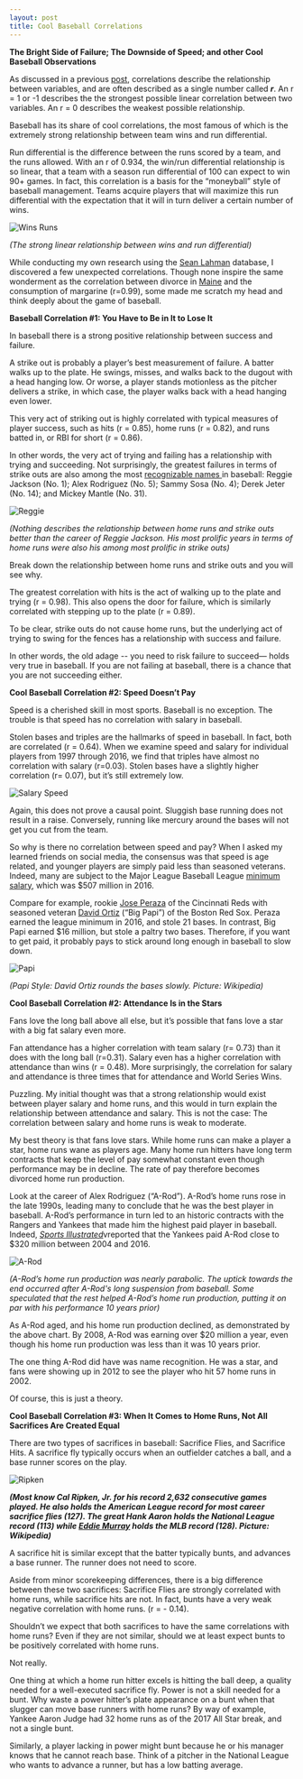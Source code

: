 ```yaml
---
layout: post
title: Cool Baseball Correlations
---
```


**The Bright Side of Failure; The Downside of Speed; and other Cool Baseball Observations**

As discussed in a previous [post](https://mistercoffey.github.io/CoolCorrelations/), correlations describe the relationship between variables, and are often described as a single number called ***r***. An r = 1 or -1 describes the  the strongest possible linear correlation between two variables. An r = 0 describes the weakest possible relationship.

Baseball has its share of cool correlations, the most famous of which is the extremely strong relationship between team wins and run differential.

Run differential is the difference between the runs scored by a team, and the runs allowed.  With an r of 0.934, the win/run differential relationship is so linear, that a team with a season run differential of 100 can expect to win 90+ games. In fact, this correlation is a basis for the “moneyball” style of baseball management. Teams acquire players that will maximize this run differential with the expectation that it will in turn deliver a certain number of wins.

![Wins Runs](../images/Correlations/WinsRuns.png)

*(The strong linear relationship between wins and run differential)*

While conducting my own research using the [Sean Lahman](http://seanlahman.com/) database, I discovered a few unexpected correlations. Though none inspire the same wonderment as the correlation between divorce in [Maine](http://www.tylervigen.com/spurious-correlations) and the consumption of margarine (r=0.99), some made me scratch my head and think deeply about the game of baseball.  

**Baseball Correlation #1: You Have to Be in It to Lose It**

In baseball there is a strong positive relationship between success and failure.  

A strike out is probably a player’s best measurement of failure. A batter walks up to the plate. He swings, misses, and walks back to the dugout with a head hanging low. Or worse, a player stands motionless as the pitcher delivers a strike, in which case, the player walks back with a head hanging even lower.  

This very act of striking out is highly correlated with typical measures of player success, such as hits (r = 0.85), home runs (r = 0.82), and runs batted in, or RBI for short (r = 0.86).

In other words, the very act of trying and failing has a relationship with trying and succeeding.  Not surprisingly, the greatest failures in terms of strike outs are also among the most [recognizable names ](https://www.baseball-reference.com/leaders/SO_career.shtml) in baseball: Reggie Jackson (No. 1); Alex Rodriguez (No. 5); Sammy Sosa (No. 4); Derek Jeter (No. 14); and Mickey Mantle (No. 31).

![Reggie](../images/Correlations/Reggie.png)

*(Nothing describes the relationship between home runs and strike outs better than the career of Reggie Jackson. His most prolific years in terms of home runs were also his among most prolific in strike outs)*

Break down the relationship between home runs and strike outs and you will see why.

The greatest correlation with hits is the act of walking up to the plate and trying (r = 0.98). This also opens the door for failure, which is similarly correlated with stepping up to the plate (r = 0.89).

To be clear, strike outs do not cause home runs, but the underlying act of trying to swing for the fences has a relationship with success and failure.

In other words, the old adage -- you need to risk failure to succeed— holds very true in baseball. If you are not failing at baseball, there is a chance that you are not succeeding either.

**Cool Baseball Correlation #2:  Speed Doesn’t Pay**

Speed is a cherished skill in most sports. Baseball is no exception. The trouble is that speed has no correlation with salary in baseball.

Stolen bases and triples are the hallmarks of speed in baseball. In fact, both are correlated (r = 0.64). When we examine speed and salary for individual players from 1997 through 2016, we find that triples have almost no correlation with salary (r=0.03). Stolen bases have a slightly higher correlation (r= 0.07), but it’s still extremely low.

![Salary Speed](../images/Correlations/SB.png)

Again, this does not prove a causal point. Sluggish base running does not result in a raise. Conversely, running like mercury around the bases will not get you cut from the team.

So why is there no correlation between speed and pay? When I asked my learned friends on social media, the consensus was that speed is age related, and younger players are simply paid less than seasoned veterans. Indeed, many are subject to the Major League Baseball League [minimum salary](https://www.statista.com/statistics/256187/minimum-salary-of-players-in-major-league-baseball/), which was $507 million in 2016.

Compare for example, rookie [Jose Peraza](https://www.baseball-reference.com/register/player.fcgi?id=peraza004jos) of the Cincinnati Reds with seasoned veteran [David Ortiz](https://www.baseball-reference.com/players/o/ortizda01.shtml) (“Big Papi”) of the Boston Red Sox.  Peraza earned the league minimum in 2016, and stole 21 bases.  In contrast, Big Papi earned $16 million, but stole a paltry two bases. Therefore, if you want to get paid, it probably pays to stick around long enough in baseball to slow down.

![Papi](../images/Correlations/BigPapi.png)

*(Papi Style: David Ortiz rounds the bases slowly. Picture: Wikipedia)*

**Cool Baseball Correlation #2: Attendance Is in the Stars**

Fans love the long ball above all else, but it’s possible that fans love a star with a big fat salary even more.

Fan attendance has a higher correlation with team salary (r= 0.73)  than it does with the long ball (r=0.31). Salary even has a higher correlation with attendance than wins (r = 0.48). More surprisingly, the correlation for salary and attendance is three times that for attendance and World Series Wins.

Puzzling. My initial thought was that a strong relationship would exist between player salary and home runs, and this would in turn explain the relationship between attendance and salary. This is not the case: The correlation between salary and home runs is weak to moderate.

My best theory is that fans love stars.  While home runs can make a player a star, home runs wane as players age. Many home run hitters have long term contracts that keep the level of pay somewhat constant even though performance may be in decline. The rate of pay therefore becomes divorced home run production.

Look at the career of Alex Rodriguez (“A-Rod”). A-Rod’s home runs rose in the late 1990s, leading many to conclude that he was the best player in baseball.  A-Rod’s performance in turn led to an historic contracts with the Rangers and Yankees that made him the highest paid player in baseball.  Indeed, [*Sports Illustrated*](https://www.si.com/mlb/2016/08/11/new-york-yankees-alex-rodriguez-contract)vreported that the Yankees paid A-Rod close to $320 million between 2004 and 2016.

![A-Rod](../images/Correlations/ARod.png)

*(A-Rod’s home run production was nearly parabolic. The uptick towards the end occurred after A-Rod's long suspension from baseball. Some speculated that the rest helped A-Rod’s home run production, putting it on par with his performance 10 years prior)*

As A-Rod aged, and his home run production declined, as demonstrated by the above chart. By 2008, A-Rod was earning over $20 million a year, even though his home run production was less than it was 10 years prior.

The one thing A-Rod did have was name recognition. He was a star, and fans were showing up in 2012 to see the player who hit 57 home runs in 2002.

Of course, this is just a theory.

**Cool Baseball Correlation #3: When It Comes to Home Runs, Not All Sacrifices Are Created Equal**

There are two types of sacrifices in baseball: Sacrifice Flies, and Sacrifice Hits. A sacrifice fly typically occurs when an outfielder catches a ball, and a base runner scores on the play.

![Ripken](../images/Correlations/Ripken.jpeg)

***(Most know Cal Ripken, Jr. for his record 2,632 consecutive games played. He also holds the American League record for most career sacrifice flies (127). The great Hank Aaron holds the National League record (113) while [Eddie Murray](http://www.baseball-almanac.com/recbooks/sacrifice_flies_records.shtml) holds the MLB record (128). Picture: Wikipedia)***

A sacrifice hit is similar except that the batter typically bunts, and advances a base runner. The runner does not need to score.

Aside from minor scorekeeping differences, there is a big difference between these two sacrifices: Sacrifice Flies are strongly correlated with home runs, while sacrifice hits are not. In fact, bunts have a very weak negative correlation with home runs. (r = - 0.14).

Shouldn’t we expect that both sacrifices to have the same correlations with home runs? Even if they are not similar, should we at least expect bunts to be positively correlated with home runs.

Not really.

One thing at which a home run hitter excels is hitting the ball deep, a quality needed for a well-executed sacrifice fly. Power is not a skill needed for a bunt. Why waste a power hitter’s plate appearance on a bunt when that slugger can move base runners with home runs?  By way of example, Yankee Aaron Judge had 32 home runs as of the 2017 All Star break, and not a single bunt.  

Similarly, a player lacking in power might bunt because he or his manager knows that he cannot reach base. Think of a pitcher in the National League who wants to advance a runner, but has a low batting average.
